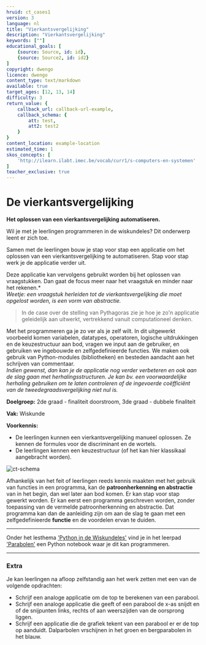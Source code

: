 ```yaml
---
hruid: ct_cases1
version: 3
language: nl
title: "Vierkantsvergelijking"
description: "Vierkantsvergelijking"
keywords: [""]
educational_goals: [
    {source: Source, id: id}, 
    {source: Source2, id: id2}
]
copyright: dwengo
licence: dwengo
content_type: text/markdown
available: true
target_ages: [12, 13, 14]
difficulty: 3
return_value: {
    callback_url: callback-url-example,
    callback_schema: {
        att: test,
        att2: test2
    }
}
content_location: example-location
estimated_time: 1
skos_concepts: [
    'http://ilearn.ilabt.imec.be/vocab/curr1/s-computers-en-systemen'
]
teacher_exclusive: true
---
```

# De vierkantsvergelijking

**Het oplossen van een vierkantsvergelijking automatiseren.**

Wil je met je leerlingen programmeren in de wiskundeles? Dit onderwerp leent er zich toe.

Samen met de leerlingen bouw je stap voor stap een applicatie om het oplossen van een vierkantsvergelijking te automatiseren. Stap voor stap werk je de applicatie verder uit. 

Deze applicatie kan vervolgens gebruikt worden bij het oplossen van vraagstukken. Dan gaat de focus meer naar het vraagstuk en minder naar het rekenen.* <br>
*Weetje: een vraagstuk herleiden tot de vierkantsvergelijking die moet opgelost worden, is een vorm van abstractie.*

> In de case over de stelling van Pythagoras zie je hoe je zo'n applicatie geleidelijk aan uitwerkt, vertrekkend vanuit computationeel denken.


Met het programmeren ga je zo ver als je zelf wilt. In dit uitgewerkt voorbeeld komen variabelen, datatypes, operatoren, logische uitdrukkingen en de keuzestructuur aan bod, vragen we input aan de gebruiker, en gebruiken we ingebouwde en zelfgedefinieerde functies. We maken ook gebruik van Python-modules (bibliotheken) en besteden aandacht aan het schrijven van commentaar. <br>
*Indien gewenst, dan kan je de applicatie nog verder verbeteren en ook aan de slag gaan met herhalingsstructuren. Je kan bv. een voorwaardelijke herhaling gebruiken om te laten controleren of de ingevoerde coëfficiënt van de tweedegraadsvergelijking niet nul is.*

**Doelgroep:** 2de graad - finaliteit doorstroom, 3de graad - dubbele finaliteit

**Vak:** Wiskunde

**Voorkennis:** 
* De leerlingen kunnen een vierkantsvergelijking manueel oplossen. Ze kennen de formules voor de discriminant en de wortels.
* De leerlingen kennen een keuzestructuur (of het kan hier klassikaal aangebracht worden).

![ct-schema](@learning-object/m_ct_cases1/nl/3)

Afhankelijk van het feit of leerlingen reeds kennis maakten met het gebruik van functies in een programma, kan de **patroonherkenning en abstractie** van in het begin, dan wel later aan bod komen. Er kan stap voor stap gewerkt worden. Er kan eerst een programma geschreven worden, zonder toepassing van de vermelde patroonherkenning en abstractie. Dat programma kan dan de aanleiding zijn om aan de slag te gaan met een zelfgedefinieerde **functie** en de voordelen ervan te duiden.

--------------------

Onder het lesthema ['Python in de Wiskundeles'](https://www.dwengo.org/math_with_python/) vind je in het leerpad ['Parabolen'](https://www.dwengo.org/learning-path.html?hruid=maths_parabolen&language=nl&te=true&source_page=%2Fmath_with_python%2F&source_title=%20Python%20in%20de%20Wiskundeles#pn_voorkennis_parabolen;nl;3) een Python notebook waar je dit kan programmeren.

----------------
### Extra

Je kan leerlingen na afloop zelfstandig aan het werk zetten met een van de volgende opdrachten:
* Schrijf een analoge applicatie om de top te berekenen van een parabool.
* Schrijf een analoge applicatie die geeft of een parabool de x-as snijdt en of de snijpunten links, rechts of aan weerszijden van de oorsprong liggen.
* Schrijf een applicatie die de grafiek tekent van een parabool er er de top op aanduidt. Dalparbolen vrschijnen in het groen en bergparabolen in het blauw. 
